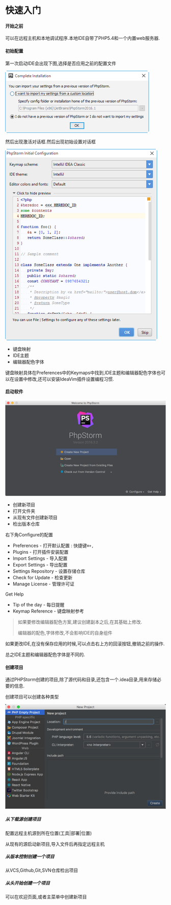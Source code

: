 # 快速入门

#### 开始之前

可以在远程主机和本地调试程序.本地IDE自带了PHP5.4和一个内置web服务器.

#### 初始配置

第一次启动IDE会出现下图,选择是否应用之前的配置文件

![](/assets/cspz_1.png)

然后出现激活对话框.然后出现初始设置对话框

![](/assets/cspz_2.png)

* 键盘映射
* IDE主题
* 编辑器配色字体

键盘映射具体在Preferences中的Keymaps中找到,IDE主题和编辑器配色字体也可以在设置中修改,还可以安装IdeaVim插件设置编程习惯.

#### 启动软件

![](/assets/qdrj_1.png)

* 创建新项目
* 打开文件夹
* 从现有文件创建新项目
* 检出版本仓库

右下角Configure的配置

* Preferences - 打开默认配置 : 快捷键`⌘+,`
* Plugins - 打开插件安装配置
* Import Settings - 导入配置
* Export Settings - 导出配置
* Settings Repository - 设置存储仓库
* Check for Update - 检查更新
* Manage License - 管理许可证

Get Help

* Tip of the day - 每日提醒
* Keymap Reference - 键盘映射参考 

> 如果要修改编辑器配色方案,建议创建副本之后,在其基础上修改.
>
> 编辑器的配色,字体修改,不会影响IDE的自身组件

如果更改IDE,在没有保存应用的时候,可以点击右上方的回滚按钮,撤销之前的操作.

总之IDE主题和编辑器配色字体是不同的.

#### 创建项目

通过PHPStorm创建的项目,除了源代码和目录,还包含一个.idea目录,用来存储必要的信息.

创建项目可以创建各种类型

![](/assets/cjxm_1.png)

##### 从下载源创建项目

配置远程主机源到所在位置\(工具\|部署\|位置\)

从现有的源启动新项目,导入文件后再指定远程主机

##### 从版本控制创建一个项目

从VCS,Github,Git,SVN仓库检出项目

##### 从头开始创建一个项目

可以在欢迎页面,或者主菜单中创建新项目

